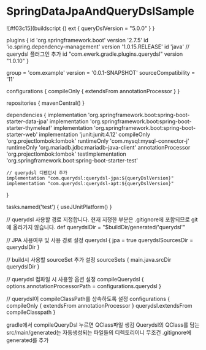 # SpringDataJpaAndQueryDslSample


![#f03c15](buildscript {)
	ext {
		queryDslVersion = "5.0.0"
	}
}

plugins {
	id 'org.springframework.boot' version '2.7.5'
	id 'io.spring.dependency-management' version '1.0.15.RELEASE'
	id 'java'
	// querydsl 플러그인 추가
	id "com.ewerk.gradle.plugins.querydsl" version "1.0.10"
}

group = 'com.example'
version = '0.0.1-SNAPSHOT'
sourceCompatibility = '11'

configurations {
	compileOnly {
		extendsFrom annotationProcessor
	}
}

repositories {
	mavenCentral()
}

dependencies {
	implementation 'org.springframework.boot:spring-boot-starter-data-jpa'
	implementation 'org.springframework.boot:spring-boot-starter-thymeleaf'
	implementation 'org.springframework.boot:spring-boot-starter-web'
	implementation 'junit:junit:4.12'
	compileOnly 'org.projectlombok:lombok'
	runtimeOnly 'com.mysql:mysql-connector-j'
	runtimeOnly 'org.mariadb.jdbc:mariadb-java-client'
	annotationProcessor 'org.projectlombok:lombok'
	testImplementation 'org.springframework.boot:spring-boot-starter-test'

	// querydsl 디펜던시 추가
	implementation "com.querydsl:querydsl-jpa:${queryDslVersion}"
	implementation "com.querydsl:querydsl-apt:${queryDslVersion}"
}

tasks.named('test') {
	useJUnitPlatform()
}


// querydsl 사용할 경로 지정합니다. 현재 지정한 부분은 .gitignore에 포함되므로 git에 올라가지 않습니다.
def querydslDir = "$buildDir/generated/'querydsl'"

// JPA 사용여부 및 사용 경로 설정
querydsl {
	jpa = true
	querydslSourcesDir = querydslDir
}

// build시 사용할 sourceSet 추가 설정
sourceSets {
	main.java.srcDir querydslDir
}


// querydsl 컴파일 시 사용할 옵션 설정
compileQuerydsl {
	options.annotationProcessorPath = configurations.querydsl
}

// querydsl이 compileClassPath를 상속하도록 설정
configurations {
	compileOnly {
		extendsFrom annotationProcessor
	}
	querydsl.extendsFrom compileClasspath
}



gradle에서 compileQueryDsl 누르면 QClass파일 생김
Querydsl의 QClass를 담는 src/main/generated는 자동생성되는 파일들의 디렉토리이니 무조건 .gitignore에 generated를 추가
